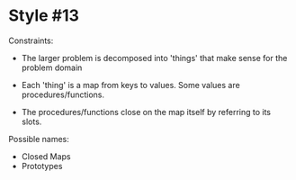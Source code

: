 Style #13
==============================

Constraints:

- The larger problem is decomposed into 'things' that make sense for
  the problem domain 

- Each 'thing' is a map from keys to values. Some values
are procedures/functions.

- The procedures/functions close on the map itself by referring to its slots.

Possible names:

- Closed Maps
- Prototypes

